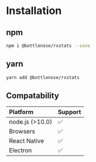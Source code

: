 # Installation

## npm

```bash
npm i @bottlenose/rxstats --save
```

## yarn

```bash
yarn add @bottlenose/rxstats
```

## Compatability

| Platform | Support |
| :--- | :--- |
| node.js \(&gt;10.0\) | ✅ |
| Browsers | ✅ |
| React Native | ✅ |
| Electron | ✅ |

